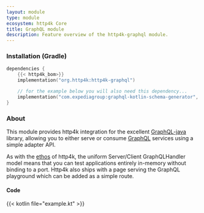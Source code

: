 ```yaml
---
layout: module
type: module
ecosystem: http4k Core
title: GraphQL module
description: Feature overview of the http4k-graphql module.
---
```



### Installation (Gradle)

```kotlin
dependencies {
    {{< http4k_bom>}}
    implementation("org.http4k:http4k-graphql")

    // for the example below you will also need this dependency...
    implementation("com.expediagroup:graphql-kotlin-schema-generator", version = "5.3.2"
}
```


### About
This module provides http4k integration for the excellent [GraphQL-java](https://www.graphql-java.com/) library, allowing you to either serve or consume [GraphQL] services using a simple adapter API.

As with the [ethos](/overview/) of http4k, the uniform Server/Client GraphQLHandler model means that you can test applications entirely in-memory without binding to a port. Http4k also ships with a page serving the GraphQL playground which can be added as a simple route.

#### Code

{{< kotlin file="example.kt" >}}

[http4k]: https://http4k.org
[GraphQL]: https://graphql.org
